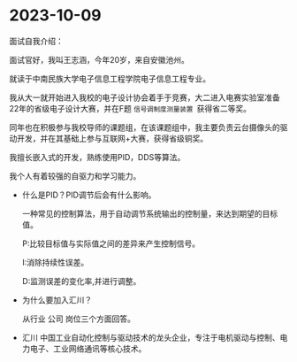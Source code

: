 # 2023-10-09

面试自我介绍：

面试官好，我叫王志涵，今年20岁，来自安徽池州。

就读于中南民族大学电子信息工程学院电子信息工程专业。 

我从大一就开始进入我校的电子设计协会着手于竞赛，大二进入电赛实验室准备22年的省级电子设计大赛，并在F题 `信号调制度测量装置 `获得省二等奖。

同年也在积极参与我校导师的课题组，在该课题组中，我主要负责云台摄像头的驱动开发，并在其基础上参与互联网+大赛，获得省级铜奖。

我擅长嵌入式的开发，熟练使用PID，DDS等算法。

我个人有着较强的自驱力和学习能力。

- 什么是PID？PID调节后会有什么影响。

  一种常见的控制算法，用于自动调节系统输出的控制量，来达到期望的目标值。

  P:比较目标值与实际值之间的差异来产生控制信号。

  I:消除持续性误差。

  D:监测误差的变化率,并进行调整。
- 为什么要加入汇川？

  从行业 公司 岗位三个方面回答。
- 汇川
  中国工业自动化控制与驱动技术的龙头企业，专注于电机驱动与控制、电力电子、工业网络通讯等核心技术。
